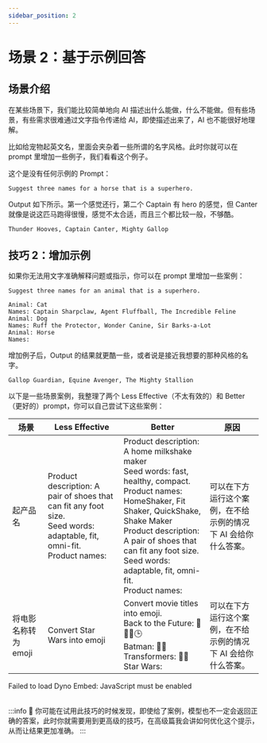 ```yaml
---
sidebar_position: 2
---
```


# 场景 2：基于示例回答

<head>
  <script defer="defer" src="https://embed.trydyno.com/embedder.js"></script>
  <link href="https://embed.trydyno.com/embedder.css" rel="stylesheet" />
</head>

## 场景介绍

在某些场景下，我们能比较简单地向 AI 描述出什么能做，什么不能做。但有些场景，有些需求很难通过文字指令传递给 AI，即使描述出来了，AI 也不能很好地理解。

比如给宠物起英文名，里面会夹杂着一些所谓的名字风格。此时你就可以在 prompt 里增加一些例子，我们看看这个例子。

这个是没有任何示例的 Prompt：

```other
Suggest three names for a horse that is a superhero.
```

Output 如下所示。第一个感觉还行，第二个 Captain 有 hero 的感觉，但 Canter 就像是说这匹马跑得很慢，感觉不太合适，而且三个都比较一般，不够酷。

```other
Thunder Hooves, Captain Canter, Mighty Gallop
```

## **技巧 2：增加示例**

如果你无法用文字准确解释问题或指示，你可以在 prompt 里增加一些案例：

```other
Suggest three names for an animal that is a superhero.

Animal: Cat
Names: Captain Sharpclaw, Agent Fluffball, The Incredible Feline
Animal: Dog
Names: Ruff the Protector, Wonder Canine, Sir Barks-a-Lot
Animal: Horse
Names:
```

增加例子后，Output 的结果就更酷一些，或者说是接近我想要的那种风格的名字。

```other
Gallop Guardian, Equine Avenger, The Mighty Stallion
```

以下是一些场景案例，我整理了两个 Less Effective（不太有效的）和 Better（更好的）prompt，你可以自己尝试下这些案例：

| 场景                 | Less Effective                                                                                                                | Better                                                                                                                                                                                                                                                                                   | 原因                                                           |
| -------------------- | ----------------------------------------------------------------------------------------------------------------------------- | ---------------------------------------------------------------------------------------------------------------------------------------------------------------------------------------------------------------------------------------------------------------------------------------- | -------------------------------------------------------------- |
| 起产品名             | Product description: A pair of shoes that can fit any foot size.<br/>Seed words: adaptable, fit, omni-fit.<br/>Product names: | Product description: A home milkshake maker<br/>Seed words: fast, healthy, compact.<br/>Product names: HomeShaker, Fit Shaker, QuickShake, Shake Maker<br/>Product description: A pair of shoes that can fit any foot size.<br/>Seed words: adaptable, fit, omni-fit.<br/>Product names: | 可以在下方运行这个案例，在不给示例的情况下 AI 会给你什么答案。 |
| 将电影名称转为 emoji | Convert Star Wars into emoji                                                                                                  | Convert movie titles into emoji. <br/>Back to the Future: 👨👴🚗🕒<br/>Batman: 🤵🦇<br/>Transformers: 🚗🤖<br/>Star Wars:                                                                                                                                                                | 可以在下方运行这个案例，在不给示例的情况下 AI 会给你什么答案。 |

<div trydyno-embed="" openai-model="text-davinci-003" initial-prompt="Convert Star Wars into emoji" initial-response="🌟⚔️👽💥👨‍🚀👩‍🚀🚀" max-tokens="256" box-rows="3" model-temp="0.7" top-p="1">
    <noscript>Failed to load Dyno Embed: JavaScript must be enabled</noscript>
</div>

<br/>

:::info 🔴
你可能在试用此技巧的时候发现，即使给了案例，模型也不一定会返回正确的答案，此时你就需要用到更高级的技巧，在高级篇我会讲如何优化这个提示，从而让结果更加准确。
:::

